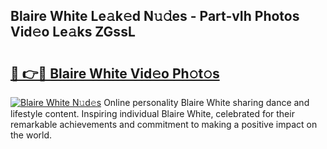 ## Blaire White Le𝚊k𝚎d N𝚞𝚍es - Part-vIh Photos Vid𝚎o Le𝚊ks ZGssL

# <h2><a href="http://fbfcgh.evod.top/?m=Blaire+White">🔗 👉🔴 Blaire White Vid𝚎o Ph𝚘t𝚘s</a></h2>

[![Blaire White N𝚞d𝚎s](https://i.imgur.com/8V9OHl7.gif)](http://fbfcgh.evod.top/?m=Blaire+White)
Online personality Blaire White sharing dance and lifestyle content. Inspiring individual Blaire White, celebrated for their remarkable achievements and commitment to making a positive impact on the world. 
